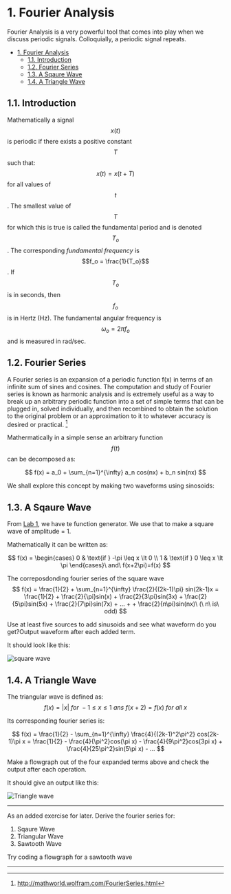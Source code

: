# 1. Fourier Analysis

Fourier Analysis is a very powerful tool that comes into play when we discuss periodic signals. Colloquially, a periodic signal repeats.  

<!-- TOC -->

- [1. Fourier Analysis](#1-fourier-analysis)
    - [1.1. Introduction](#11-introduction)
    - [1.2. Fourier Series](#12-fourier-series)
    - [1.3. A Sqaure Wave](#13-a-sqaure-wave)
    - [1.4. A Triangle Wave](#14-a-triangle-wave)

<!-- /TOC -->

## 1.1. Introduction

Mathematically a signal $$x(t)$$ is periodic if there exists a positive constant $$T$$ such that:
$$
x(t) = x(t + T)
$$
for all values of $$t$$. The smallest value of $$T$$ for which this is true is called the fundamental period and is denoted $$T_o$$. The corresponding *fundamental frequency* is $$f_o = \frac{1}{T_o}$$. If $$T_o$$ is in seconds, then $$f_o$$ is in Hertz (Hz). The fundamental angular frequency is $$\omega_o = 2\pi f_o$$ and is measured in rad/sec.

## 1.2. Fourier Series

A Fourier series is an expansion of a periodic function f(x) in terms of an infinite sum of sines and cosines. The computation and study of Fourier series is known as harmonic analysis and is extremely useful as a way to break up an arbitrary periodic function into a set of simple terms that can be plugged in, solved individually, and then recombined to obtain the solution to the original problem or an approximation to it to whatever accuracy is desired or practical. [^1]

[^1]: http://mathworld.wolfram.com/FourierSeries.html

Mathermatically in a simple sense an arbitrary function $$f(t)$$ can be decomposed as:

$$
f(x) = a_0 + \sum_{n=1}^{\infty} a_n cos(nx) + b_n sin(nx) 
$$ 


We shall explore this concept by making two waveforms using sinosoids:

## 1.3. A Sqaure Wave

From [Lab 1](../01/), we have te function generator. We use that to make a square wave of amplitude = 1. 

Mathematically it can be written as:

$$
f(x) = 
  \begin{cases} 
   0 & \text{if } -\pi \leq x \lt 0 \\
   1       & \text{if } 0 \leq x \lt \pi
  \end{cases}\ and\ f(x+2\pi)=f(x)
$$ 

The correposdonding fourier series of the square wave
$$
f(x) = \frac{1}{2} + \sum_{n=1}^{\infty} \frac{2}{(2k-1)\pi} sin(2k-1)x = \frac{1}{2} + \frac{2}{\pi}sin(x) + \frac{2}{3\pi}sin(3x) + \frac{2}{5\pi}sin(5x) + \frac{2}{7\pi}sin(7x) + ... + + \frac{2}{n\pi}sin(nx)\ (\ n\ is\ odd)
$$

Use at least five sources to add sinusoids and see what waveform do you get?Output waveform after each added term. 

It should look like this:

![square wave](img/1,png) 

## 1.4. A Triangle Wave

The triangular wave is defined as:
$$
f(x)=|x|\  for\ -1\leq x \leq 1\ ans\ f(x+2)=f(x)\ for\ all\ x
$$

Its corresponding fourier series is:

$$
f(x) = \frac{1}{2} - \sum_{n=1}^{\infty} \frac{4}{(2k-1)^2\pi^2} cos(2k-1)\pi x = \frac{1}{2} - \frac{4}{\pi^2}cos(\pi x) - \frac{4}{9\pi^2}cos(3pi x) + \frac{4}{25\pi^2}sin(5\pi x) - ...
$$

Make a flowgraph out of the four expanded terms above and check the output after each operation. 

It should give an output like this:

![Triangle wave](img/1,png) 

---

As an added exercise for later. Derive the fourier series for:

1.  Sqaure Wave
2.  Triangular Wave
3.  Sawtooth Wave

Try coding a flowgraph for a sawtooth wave

---


